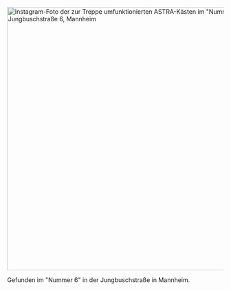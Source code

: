 <html><body><a href="http://instagram.com/p/UXSTtjgV5i/"><img src="/wp-content/uploads/2013/01/3c43d0245c5011e2aa5e22000a1f96ec_7.jpg" alt='Instagram-Foto der zur Treppe umfunktionierten ASTRA-Kästen im "Nummer 6" in der Jungbuschstraße 6, Mannheim' width="612" height="612" class="aligncenter size-full wp-image-1658"></a>

Gefunden im "Nummer 6" in der Jungbuschstraße in Mannheim.</body></html>